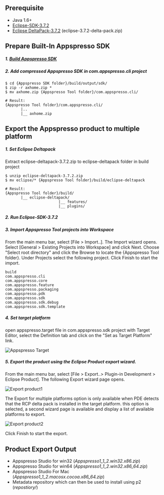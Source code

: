 ## Prerequisite
* Java 1.6+
* [Eclipse-SDK-3.7.2](http://download.eclipse.org/eclipse/downloads/drops/R-3.7.2-201202080800/#EclipseSDK)
* [Eclipse DeltaPack-3.7.2](http://download.eclipse.org/eclipse/downloads/drops/R-3.7.2-201202080800/#DeltaPack) (eclipse-3.7.2-delta-pack.zip)

## Prepare Built-In Appspresso SDK

##### 1. [Build Appspresso SDK](http://gitlab.kthcorp.com/appspresso-sdk/master/tree/README.md)

##### 2. Add compressed Appspresso SDK in com.appspresso.cli project

    $ cd {Appspresso SDK folder}/build/output/sdk/
    $ zip -r axhome.zip *
	$ mv axhome.zip {Appspresso Tool folder}/com.appspresso.cli/

	# Result:
	{Appspresso Tool folder}/com.appspresso.cli/
           |..
           |__ axhome.zip

## Export the Appspresso product to multiple platform

##### 1. Set Eclipse Deltapack
Extract eclipse-deltapack-3.7.2.zip to eclipse-deltapack folder in build project
    
    $ unzip eclipse-deltapack-3.7.2.zip
    $ mv eclipse/* {Appspresso Tool folder}/build/eclipse-deltapack

	# Result:
	{Appspresso Tool folder}/build/
           |__ eclipse-deltapack/
                            |__ features/
                            |__ plugins/

##### 2. Run Eclipse-SDK-3.7.2

##### 3. Import Appspresso Tool projects into Workspace
From the main menu bar, select [File > Import..]. The Import wizard opens.
Select [General > Existing Projects into Workspace] and click Next.
Choose "Select root directory" and click the Browse to locate the {Appspresso Tool folder}.
Under Projects select the following project.
Click Finish to start the import.

    build 
    com.appspresso.cli
    com.appspresso.core
    com.appspresso.feature
    com.appspresso.packaging
    com.appspresso.pdk
    com.appspresso.sdk
    com.appspresso.sdk.debug
    com.appspresso.sdk.template

##### 4. Set target platform
open appspresso.target file in com.appspresso.sdk project with Target Editor,
select the Definition tab and click on the "Set as Target Platform" link.

![Appspresso Target](http://appspresso.com/git/appspresso_target.png)

##### 5. Export the product using the Eclipse Product export wizard.
From the main menu bar, select [File > Export..> Plugin-in Development > Eclipse Product]. The following Export wizard page opens.

![Export product1](http://appspresso.com/git/export_product1.png)

The Export for multiple platforms option is only available when PDE detects that the RCP delta pack is installed in the target platform. this option is selected, a second wizard page is available and display a list of available platforms to export.

![Export product2](http://appspresso.com/git/export_product2.png)

Click Finish to start the export.

## Product Export Output

* Appspresso Studio for win32 (_Appspresso1\_1\_2.win32.x86.zip_)
* Appspresso Studio for win64 (_Appspresso1\_1\_2.win32.x86\_64.zip_)
* Appspresso Studio For Mac (_Appspresso1\_1\_2.macosx.cocoa.x86\_64.zip_)
* Metadata repository which can then be used to install using p2 (_repostiory/_)
